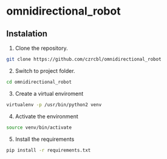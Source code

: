 # omnidirectional_robot

## Instalation
1. Clone the repository.
```bash
git clone https://github.com/czrcbl/omnidirectional_robot
```
2. Switch to project folder.
```bash
cd omnidirectional_robot
```
3. Create a virtual enviroment
```bash
virtualenv -p /usr/bin/python2 venv
```
4. Activate the environment
```bash
source venv/bin/activate
```
5. Install the requirements
```bash
pip install -r requirements.txt
```

